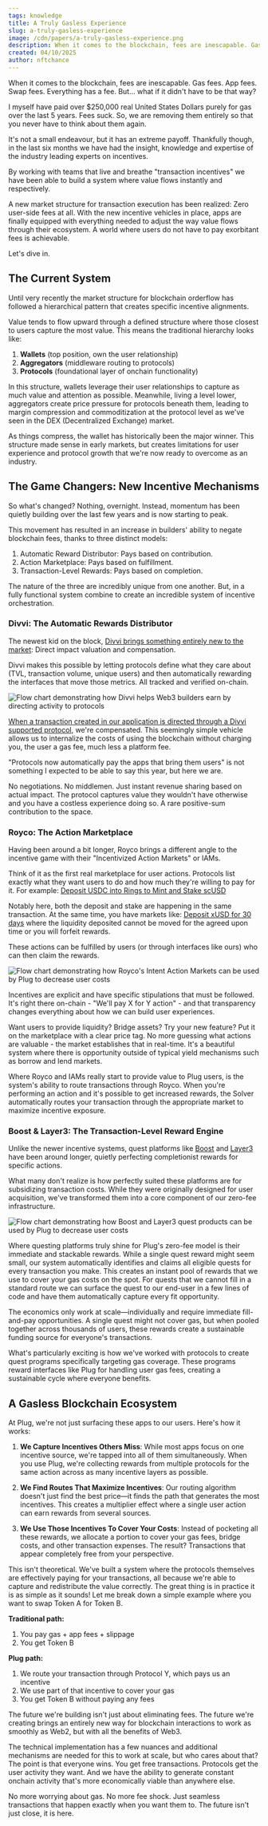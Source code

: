 ```yaml
---
tags: knowledge
title: A Truly Gasless Experience
slug: a-truly-gasless-experience
image: /cdn/papers/a-truly-gasless-experience.png
description: When it comes to the blockchain, fees are inescapable. Gas fees. App fees. Swap fees. Everything has a fee. But... what if it didn't have to be that way?
created: 04/10/2025
author: nftchance
---
```


When it comes to the blockchain, fees are inescapable. Gas fees. App fees. Swap fees. Everything has a fee. But... what if it didn't have to be that way?

I myself have paid over $250,000 real United States Dollars purely for gas over the last 5 years. Fees suck. So, we are removing them entirely so that you never have to think about them again.

It's not a small endeavour, but it has an extreme payoff. Thankfully though, in the last six months we have had the insight, knowledge and expertise of the industry leading experts on incentives.

By working with teams that live and breathe "transaction incentives" we have been able to build a system where value flows instantly and respectively. 

A new market structure for transaction execution has been realized: Zero user-side fees at all. With the new incentive vehicles in place, apps are finally equipped with everything needed to adjust the way value flows through their ecosystem. A world where users do not have to pay exorbitant fees is achievable.

Let's dive in.

## The Current System

Until very recently the market structure for blockchain orderflow has followed a hierarchical pattern that creates specific incentive alignments.

Value tends to flow upward through a defined structure where those closest to users capture the most value. This means the traditional hierarchy looks like:

1. **Wallets** (top position, own the user relationship)
2. **Aggregators** (middleware routing to protocols)
3. **Protocols** (foundational layer of onchain functionality)

In this structure, wallets leverage their user relationships to capture as much value and attention as possible. Meanwhile, living a level lower, aggregators create price pressure for protocols beneath them, leading to margin compression and commoditization at the protocol level as we've seen in the DEX (Decentralized Exchange) market. 

As things compress, the wallet has historically been the major winner. This structure made sense in early markets, but creates limitations for user experience and protocol growth that we're now ready to overcome as an industry.

## The Game Changers: New Incentive Mechanisms

So what's changed? Nothing, overnight. Instead, momentum has been quietly building over the last few years and is now starting to peak.

This movement has resulted in an increase in builders' ability to negate blockchain fees, thanks to three distinct models:

1. Automatic Reward Distributor: Pays based on contribution.
2. Action Marketplace: Pays based on fulfillment.
3. Transaction-Level Rewards: Pays based on completion.

The nature of the three are incredibly unique from one another. But, in a fully functional system combine to create an incredible system of incentive orchestration.

### Divvi: The Automatic Rewards Distributor

The newest kid on the block, [Divvi brings something entirely new to the market](https://www.divvi.xyz/blog/apps): Direct impact valuation and compensation.

Divvi makes this possible by letting protocols define what they care about (TVL, transaction volume, unique users) and then automatically rewarding the interfaces that move those metrics. All tracked and verified on-chain.

![Flow chart demonstrating how Divvi helps Web3 builders earn by directing activity to protocols](https://cdn.onplug.io/posts/a-truly-gasless-experience/value-flow-divvi.png)

[When a transaction created in our application is directed through a Divvi supported protocol](https://docs.divvi.xyz/protocol/rewards), we're compensated. This seemingly simple vehicle allows us to internalize the costs of using the blockchain without charging you, the user a gas fee, much less a platform fee.

"Protocols now automatically pay the apps that bring them users" is not something I expected to be able to say this year, but here we are.

No negotiations. No middlemen. Just instant revenue sharing based on actual impact. The protocol captures value they wouldn't have otherwise and you have a costless experience doing so. A rare positive-sum contribution to the space.

### Royco: The Action Marketplace

Having been around a bit longer, Royco brings a different angle to the incentive game with their "Incentivized Action Markets" or IAMs.

Think of it as the first real marketplace for user actions. Protocols list exactly what they want users to do and how much they're willing to pay for it. For example: [Deposit USDC into Rings to Mint and Stake scUSD](https://app.royco.org/market/146/0/0x7d1f2a66eabf9142dd30d1355efcbfd4cfbefd2872d24ca9855641434816a525)

Notably here, both the deposit and stake are happening in the same transaction. At the same time, you have markets like: [Deposit xUSD for 30 days](https://app.royco.org/market/146/0/0xfcd798abefe4f9784e8f7ce3019c5e567e85687235ce0ce61c27271ba97d26cd) where the liquidity deposited cannot be moved for the agreed upon time or you will forfeit rewards.

These actions can be fulfilled by users (or through interfaces like ours) who can then claim the rewards.

![Flow chart demonstrating how Royco's Intent Action Markets can be used by Plug to decrease user costs](https://cdn.onplug.io/posts/a-truly-gasless-experience/value-flow-royco.png)

Incentives are explicit and have specific stipulations that must be followed. It's right there on-chain - "We'll pay X for Y action" - and that transparency changes everything about how we can build user experiences.

Want users to provide liquidity? Bridge assets? Try your new feature? Put it on the marketplace with a clear price tag. No more guessing what actions are valuable - the market establishes that in real-time. It's a beautiful system where there is opportunity outside of typical yield mechanisms such as borrow and lend markets.

Where Royco and IAMs really start to provide value to Plug users, is the system's ability to route transactions through Royco. When you're performing an action and it's possible to get increased rewards, the Solver automatically routes your transaction through the appropriate market to maximize incentive exposure.

### Boost & Layer3: The Transaction-Level Reward Engine

Unlike the newer incentive systems, quest platforms like [Boost](https://boost.xyz/) and [Layer3](https://app.layer3.xyz/quests) have been around longer, quietly perfecting completionist rewards for specific actions.

What many don't realize is how perfectly suited these platforms are for subsidizing transaction costs. While they were originally designed for user acquisition, we've transformed them into a core component of our zero-fee infrastructure.

![Flow chart demonstrating how Boost and Layer3 quest products can be used by Plug to decrease user costs](https://cdn.onplug.io/posts/a-truly-gasless-experience/value-flow-boost.png)

Where questing platforms truly shine for Plug's zero-fee model is their immediate and stackable rewards. While a single quest reward might seem small, our system automatically identifies and claims all eligible quests for every transaction you make. This creates an instant pool of rewards that we use to cover your gas costs on the spot. For quests that we cannot fill in a standard route we can surface the quest to our end-user in a few lines of code and have them automatically capture every fit opportunity.

The economics only work at scale—individually and require immediate fill-and-pay opportunities. A single quest might not cover gas, but when pooled together across thousands of users, these rewards create a sustainable funding source for everyone's transactions.

What's particularly exciting is how we've worked with protocols to create quest programs specifically targeting gas coverage. These programs reward interfaces like Plug for handling user gas fees, creating a sustainable cycle where everyone benefits.

## A Gasless Blockchain Ecosystem

At Plug, we're not just surfacing these apps to our users. Here's how it works:

1. **We Capture Incentives Others Miss**: While most apps focus on one incentive source, we're tapped into all of them simultaneously. When you use Plug, we're collecting rewards from multiple protocols for the same action across as many incentive layers as possible.

2. **We Find Routes That Maximize Incentives**: Our routing algorithm doesn't just find the best price—it finds the path that generates the most incentives. This creates a multiplier effect where a single user action can earn rewards from several sources.

3. **We Use Those Incentives To Cover Your Costs**: Instead of pocketing all these rewards, we allocate a portion to cover your gas fees, bridge costs, and other transaction expenses. The result? Transactions that appear completely free from your perspective.

This isn't theoretical. We've built a system where the protocols themselves are effectively paying for your transactions, all because we're able to capture and redistribute the value correctly. The great thing is in practice it is as simple as it sounds! Let me break down a simple example where you want to swap Token A for Token B.

**Traditional path:**

1.  You pay gas + app fees + slippage
2.  You get Token B

**Plug path:**

1.  We route your transaction through Protocol Y, which pays us an incentive
2.  We use part of that incentive to cover your gas
3.  You get Token B without paying any fees

The future we're building isn't just about eliminating fees. The future we're creating brings an entirely new way for blockchain interactions to work as smoothly as Web2, but with all the benefits of Web3.

The technical implementation has a few nuances and additional mechanisms are needed for this to work at scale, but who cares about that? The point is that everyone wins. You get free transactions. Protocols get the user activity they want. And we have the ability to generate constant onchain activity that's more economically viable than anywhere else.

No more worrying about gas. No more fee shock. Just seamless transactions that happen exactly when you want them to. The future isn't just close, it is here.
